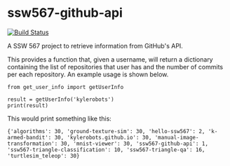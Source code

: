 # ssw567-github-api

[![Build Status](https://app.travis-ci.com/kylerobots/ssw567-github-api.svg?branch=main)](https://app.travis-ci.com/kylerobots/ssw567-github-api)

A SSW 567 project to retrieve information from GitHub's API.

This provides a function that, given a username, will return a dictionary containing the list of repositories that
user has and the number of commits per each repository. An example usage is shown below.

```
from get_user_info import getUserInfo

result = getUserInfo('kylerobots')
print(result)
```

This would print something like this:
```
{'algorithms': 30, 'ground-texture-sim': 30, 'hello-ssw567': 2, 'k-armed-bandit': 30, 'kylerobots.github.io': 30, 'manual-image-transformation': 30, 'mnist-viewer': 30, 'ssw567-github-api': 1, 'ssw567-triangle-classification': 10, 'ssw567-triangle-qa': 16, 'turtlesim_teleop': 30}
```
